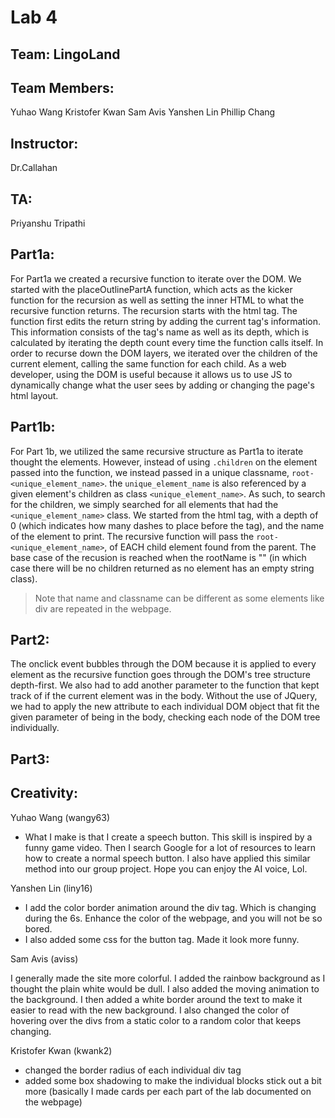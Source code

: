 # Lab 4

## Team: LingoLand

## Team Members:
Yuhao Wang
Kristofer Kwan
Sam Avis
Yanshen Lin
Phillip Chang

## Instructor:
Dr.Callahan

## TA:
Priyanshu Tripathi

## Part1a:
For Part1a we created a recursive function to iterate over the DOM. We started with the placeOutlinePartA function, which acts as the kicker function for the recursion as well as setting the inner HTML to what the recursive function returns. The recursion starts with the html tag. The function first edits the return string by adding the current tag's information. This information consists of the tag's name as well as its depth, which is calculated by iterating the depth count every time the function calls itself. In order to recurse down the DOM layers, we iterated over the children of the current element, calling the same function for each child. As a web developer, using the DOM is useful because it allows us to use JS to dynamically change what the user sees by adding or changing the page's html layout.

## Part1b:
For Part 1b, we utilized the same recursive structure as Part1a to iterate thought the elements. However, instead of using `.children` on the element passed into the function, we instead passed in a unique classname, `root-<unique_element_name>`. the `unique_element_name` is also referenced by a given element's children as class `<unique_element_name>`. As such, to search for the children, we simply searched for all elements that had the `<unique_element_name>` class. We started from the html tag, with a depth of 0 (which indicates how many dashes to place before the tag), and the name of the element to print. The recursive function will pass the `root-<unique_element_name>`, of EACH child element found from the parent. The base case of the recusion is reached when the rootName is "" (in which case there will be no children returned as no element has an empty string class). 
>Note that name and classname can be different as some elements like div are repeated in the webpage.
	
## Part2:
The onclick event bubbles through the DOM because it is applied to every element as the recursive function goes through the DOM's tree structure depth-first. We also had to add another parameter to the function that kept track of if the current element was in the body. Without the use of JQuery, we had to apply the new attribute to each individual DOM object that fit the given parameter of being in the body, checking each node of the DOM tree individually.
## Part3:
	
## Creativity:
Yuhao Wang (wangy63)
- What I make is that I create a speech button. This skill is inspired by a funny game video. Then I search Google for a lot of resources to learn how to create a normal speech button. I also have applied this similar method into our group project. Hope you can enjoy the AI voice, Lol.

Yanshen Lin (liny16)
- I add the color border animation around the div tag. Which is changing during the 6s. Enhance the color of the webpage, and you will not be so bored.
- I also added some css for the button tag. Made it look more funny. 

Sam Avis (aviss)

I generally made the site more colorful. 
I added the rainbow background as I thought the plain white would be dull. I also added the moving animation to the background. 
I then added a white border around the text to make it easier to read with the new background. 
I also changed the color of hovering over the divs from a static color to a random color that keeps changing.

Kristofer Kwan (kwank2)
- changed the border radius of each individual div tag
- added some box shadowing to make the individual blocks stick out a bit more (basically I made cards per each part of the lab documented on the webpage) 